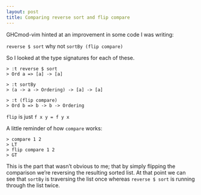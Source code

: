 ```yaml
---
layout: post
title: Comparing reverse sort and flip compare
---
```



GHCmod-vim hinted at an improvement in some code I was writing:

`reverse $ sort` why not `sortBy (flip compare)`

So I looked at the type signatures for each of these.

```ghci
> :t reverse $ sort
> Ord a => [a] -> [a]

> :t sortBy
> (a -> a -> Ordering) -> [a] -> [a]

> :t (flip compare)
> Ord b => b -> b -> Ordering
```

`flip` is just `f x y = f y x`

A little reminder of how `compare` works:

```ghci
> compare 1 2
> LT
> flip compare 1 2
> GT
```

This is the part that wasn’t obvious to me; that by simply flipping the
comparison we’re reversing the resulting sorted list.
At that point we can see that `sortBy` is traversing the list once whereas
`reverse $ sort` is running through the list twice.

